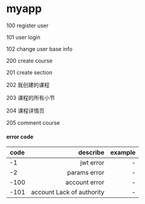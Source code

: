# myapp

100 register user

101 user login

102 change user base info

200 create course

201 create section

202 我创建的课程

203 课程的所有小节

204 课程详情页

205 comment course

#### error code ####

|code|describe|example|
|---|---:|---:|
|-1|jwt error|-|
|-2|params error|-|
|-100|account error|-|
|-101|account Lack of authority|-|

